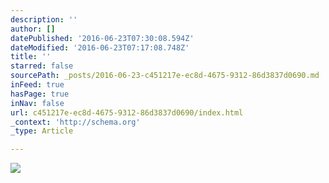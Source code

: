 ```yaml
---
description: ''
author: []
datePublished: '2016-06-23T07:30:08.594Z'
dateModified: '2016-06-23T07:17:08.748Z'
title: ''
starred: false
sourcePath: _posts/2016-06-23-c451217e-ec8d-4675-9312-86d3837d0690.md
inFeed: true
hasPage: true
inNav: false
url: c451217e-ec8d-4675-9312-86d3837d0690/index.html
_context: 'http://schema.org'
_type: Article

---
```

![](https://the-grid-user-content.s3-us-west-2.amazonaws.com/39f20c46-e51e-48be-8472-9641f4d7a776.jpg)